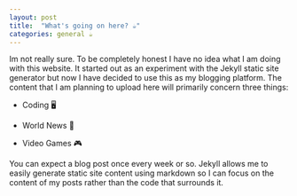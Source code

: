 ```yaml
---
layout: post
title:  "What's going on here? ☕️"
categories: general ☕️
---
```


Im not really sure. To be completely honest I have no idea what I am doing with this website. It started out as an experiment with the Jekyll static site generator but now I have decided to use this as my blogging platform. The content that I am planning to upload here will primarily concern three things:

- Coding 🖥

- World News 📰

- Video Games 🎮

 You can expect a blog post once every week or so. Jekyll allows me to easily generate static site content using markdown so I can focus on the content of my posts rather than the code that surrounds it.
